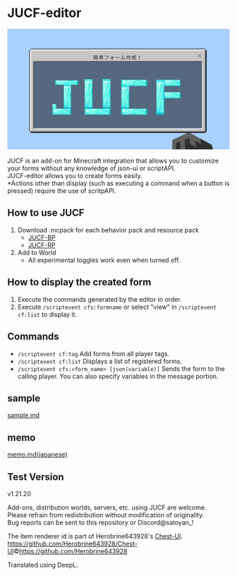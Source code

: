 # JUCF-editor

![jucf icon](./sample_images/JUCF_icon.png)

JUCF is an add-on for Minecraft integration that allows you to customize your forms without any knowledge of json-ui or scriptAPI. <br>
JUCF-editor allows you to create forms easily. <br>
*Actions other than display (such as executing a command when a button is pressed) require the use of scritpAPI.

## How to use JUCF

1. Download .mcpack for each behavior pack and resource pack
   - [JUCF-BP](https://github.com/Satoyans/JUCF-BP/releases)
   - [JUCF-RP](https://github.com/Satoyans/JUCF-RP/releases)
2. Add to World
    - All experimental toggles work even when turned off.

## How to display the created form

1. Execute the commands generated by the editor in order.
2. Execute `/scriptevent cfs:formname` or select "view" in `/scriptevent cf:list` to display it.

## Commands

- `/scriptevent cf:tag` Add forms from all player tags.
- `/scriptevent cf:list` Displays a list of registered forms.
- `/scriptevent cfs:<form_name> [json(variable)]` Sends the form to the calling player. You can also specify variables in the message portion.

## sample

[sample.md](./sample.md)

## memo

[memo.md(japanese)](./memo.md)

## Test Version

v1.21.20

Add-ons, distribution worlds, servers, etc. using JUCF are welcome.<br>
Please refrain from redistribution without modification of originality.<br>
Bug reports can be sent to this repository or Discord@satoyan_!

The item renderer id is part of Herobrine643928's [Chest-UI](https://github.com/Herobrine643928/Chest-UI/blob/main/BP/scripts/extensions/typeIds.js).<br>
<https://github.com/Herobrine643928/Chest-UI>©<https://github.com/Herobrine643928>

Translated using DeepL.
